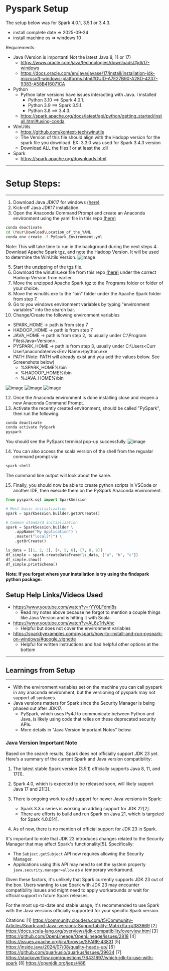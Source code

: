 # Pyspark Setup
The setup below was for Spark 4.0.1, 3.5.1 or 3.4.3. 
- install complete date => 2025-09-24
- install machine os => windows 10

Requirements:
- Java (Version is important! Not the latest Java 8, 11 or 17)
  - https://www.oracle.com/java/technologies/downloads/#jdk17-windows
  - https://docs.oracle.com/en/java/javase/17/install/installation-jdk-microsoft-windows-platforms.html#GUID-A7E27B90-A28D-4237-9383-A58B416071CA
- Python
  - Python later versions have issues interacting with Java. I installed
    - Python 3.10 ==> Spark 4.0.1. 
    - Python 3.9  ==> Spark 3.5.1. 
    - Python 3.8  ==> 3.4.3. 
  - https://spark.apache.org/docs/latest/api/python/getting_started/install.html#using-conda
- WinUtils
  - https://github.com/kontext-tech/winutils
  - The Version of this file should align with the Hadopp version for the spark file you download. EX: 3.3.0 was used for Spark 3.4.3 version
  - Download ALL the files!! or at least the .dll
- Spark
  - https://spark.apache.org/downloads.html
---
# Setup Steps:
---
1. Download Java JDK17 for windows [(here)](https://www.oracle.com/java/technologies/downloads/#jdk17-windows)
2. Kick-off Java JDK17 installation.
3. Open the Anaconda Command Prompt and create an Anaconda environment using the yaml file in this repo [(here)](https://github.com/ajlinhard/byte-size-docs/blob/main/Spark/PySpark_Environment.yml)
```bash
conda deactivate
cd \Your\Download\Location_of_the_YAML
conda env create -f PySpark_Environment.yml
```
Note: This will take time to run in the background during the next steps
4. Download Apache Spark tgz, and note the Hadoop Version. It will be used to determine the WinUtils Version.
![image](https://github.com/user-attachments/assets/b5852cef-2435-4120-a9bb-60905e877862)

5. Start the unzipping of the tgz file.
6. Download the winutils.exe file from this repo [(here)](https://github.com/kontext-tech/winutils) under the correct Hadoop Version from earlier.
7. Move the unzipped Apache Spark tgz to the Programs folder or folder of your choice.
8. Move the winutils.exe to the "bin" folder under the Apache Spark folder from step 7.
9. Go to you windows environment variables by typing "environment variables" into the search bar.
10. Change/Create the following environment variables
  - SPARK_HOME -> path is from step 7
  -  HADOOP_HOME -> path is from step 7
  - JAVA_HOME -> path is from step 2, its usually under C:\Program Files\Java\<Version>.
  - PYSPARK_HOME -> path is from step 3, usually under C:\Users\<Curr User\anaconda\envs\<Env Name>\python.exe
  - PATH (Note: PATH will already exist and you add the values below. See Screenshots below)
    - %SPARK_HOME%\bin
    - %HADOOP_HOME%\bin
    - %JAVA_HOME%\bin

![image](https://github.com/user-attachments/assets/4be43a23-7a22-4481-8ff6-0c4fe96d729e)
![image](https://github.com/user-attachments/assets/53aac671-8f98-444d-8a6e-a766e4f7523e)
![image](https://github.com/user-attachments/assets/699d1a4f-fe73-4cf5-90b4-2e2a821e132d)

12. Once the Anaconda environment is done installing close and reopen a new Anaconda Command Prompt.
13. Activate the recently created environment, should be called "PySpark", then run the following:
```bash
conda deactivate
conda activate PySpark
pyspark
```
You should see the PySpark terminal pop-up successfully.
![image](https://github.com/user-attachments/assets/145cb9d2-835d-4d4c-8791-587345a2cca1)

14. You can also access the scala version of the shell from the regualar command prompt via:
```bash
spark-shell
```
The command line output will look about the same.

15. Finally, you should now be able to create python scripts in VSCode or another IDE, then execute them on the PySpark Anaconda environment.
```python
from pyspark.sql import SparkSession

# Most basic initialization
spark = SparkSession.builder.getOrCreate()

# Common standard initialization
spark = SparkSession.builder \
    .appName("My Application") \
    .master("local[*]") \
    .getOrCreate()

ls_data = [[1, 2, 3], [4, 5, 6], [7, 8, 9]]
df_simple = spark.createDataFrame(ls_data, ["a", "b", "c"])
df_simple.show()
df_simple.printSchema()
```

**Note: If you forget where your installation is try using the findspark python package.**

## Setup Help Links/Videos Used
- https://www.youtube.com/watch?v=rYY0LFdmI8s
  - Read my notes above because he forgot to mention a couple things like Java Version and is hitting it with Scala.
- https://www.youtube.com/watch?v=AL6zTrlyAhc
  - Helpful but does not cover the environment variables
- https://sparkbyexamples.com/pyspark/how-to-install-and-run-pyspark-on-windows/#google_vignette
  - Helpful for written instructions and had helpful other options at the bottom

---
## Learnings from Setup
---
- With the environment variables set on the machine you can call pyspark in any anaconda environment, but the versioning of pyspark may not support all syntaxes.
- Java versions matters for Spark since the Security Manager is being phased out after JDK17.
  - PySpark, which uses Py4J to communicate between Python and Java, is likely using code that relies on these deprecated security APIs.
  - More details in "Java Version Important Notes" below.

### Java Version Important Note
Based on the search results, Spark does not officially support JDK 23 yet. Here's a summary of the current Spark and Java version compatibility:

1. The latest stable Spark version (3.5.1) officially supports Java 8, 11, and 17[1].

2. Spark 4.0, which is expected to be released soon, will likely support Java 17 and 21[3].

3. There is ongoing work to add support for newer Java versions in Spark:

   - Spark 3.3.x series is working on adding support for JDK 22[2].
   - There are efforts to build and run Spark on Java 21, which is targeted for Spark 4.0.0[4].

4. As of now, there is no mention of official support for JDK 23 in Spark.

It's important to note that JDK 23 introduces changes related to the Security Manager that may affect Spark's functionality[5]. Specifically:

- The `Subject.getSubject` API now requires allowing the Security Manager.
- Applications using this API may need to set the system property `java.security.manager=allow` as a temporary workaround.

Given these factors, it's unlikely that Spark currently supports JDK 23 out of the box. Users wanting to use Spark with JDK 23 may encounter compatibility issues and might need to apply workarounds or wait for official support in future Spark releases.

For the most up-to-date and stable usage, it's recommended to use Spark with the Java versions officially supported for your specific Spark version.

Citations:
[1] https://community.cloudera.com/t5/Community-Articles/Spark-and-Java-versions-Supportability-Matrix/ta-p/383669
[2] https://docs.scala-lang.org/overviews/jdk-compatibility/overview.html
[3] https://github.com/OpenLineage/OpenLineage/issues/2818
[4] https://issues.apache.org/jira/browse/SPARK-43831
[5] https://inside.java/2024/07/08/quality-heads-up/
[6] https://github.com/quarkusio/quarkus/issues/39634
[7] https://stackoverflow.com/questions/76431897/which-jdk-to-use-with-spark
[8] https://openjdk.org/jeps/486

